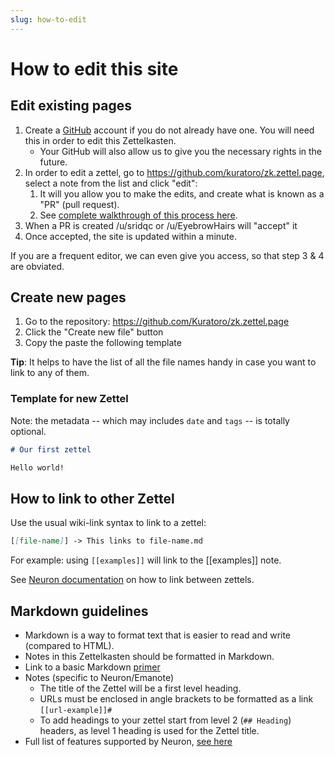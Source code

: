 ```yaml
---
slug: how-to-edit
---
```

# How to edit this site

## Edit existing pages
1. Create a [GitHub](https://github.com/) account if you do not already have one. You will need this in order to edit this Zettelkasten.
    - Your GitHub will also allow us to give you the necessary rights in the future.
1. In order to edit a zettel, go to https://github.com/kuratoro/zk.zettel.page, select a note from the list and click "edit":
   1. It will you allow you to make the edits, and create what is known as a "PR" (pull request).
   1. See [complete walkthrough of this process here](https://help.github.com/en/github/managing-files-in-a-repository/editing-files-in-your-repository).
1. When a PR is created /u/sridqc or /u/EyebrowHairs will "accept" it
1. Once accepted, the site is updated within a minute.

If you are a frequent editor, we can even give you access, so that step 3 & 4 are obviated.

## Create new pages

1. Go to the repository: <https://github.com/Kuratoro/zk.zettel.page>
2. Click the "Create new file" button
3. Copy the paste the following template

**Tip**: It helps to have the list of all the file names handy in case you want to link to any of them.

### Template for new Zettel

Note: the metadata -- which may includes `date` and `tags` -- is totally optional.

```markdown
# Our first zettel

Hello world!
```

## How to link to other Zettel

Use the usual wiki-link syntax to link to a zettel:

```markdown
[[file-name]] -> This links to file-name.md
```

For example: using `[[examples]]` will link to the [[examples]] note.

See [Neuron documentation](https://neuron.zettel.page/linking) on how to link between zettels.

## Markdown guidelines

* Markdown is a way to format text that is easier to read and write (compared to HTML).
* Notes in this Zettelkasten should be formatted in Markdown.
* Link to a basic Markdown [primer](https://github.com/adam-p/markdown-here/wiki/Markdown-Cheatsheet)
* Notes (specific to Neuron/Emanote)
  * The title of the Zettel will be a first level heading.
  * URLs must be enclosed in angle brackets to be formatted as a link `[[url-example]]#`
  * To add headings to your zettel start from level 2 (`## Heading`) headers, as level 1 heading is used for the Zettel title.
* Full list of features supported by Neuron, [see here](https://neuron.zettel.page/markdown)
